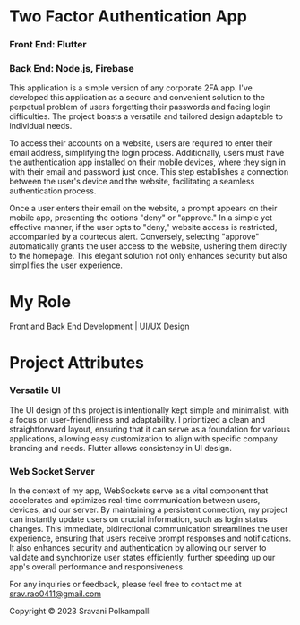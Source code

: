 # Two Factor Authentication App
### Front End: Flutter
### Back End: Node.js, Firebase

This application is a simple version of any corporate 2FA app. I've developed this application as a secure and convenient solution to the perpetual problem of users forgetting their passwords and facing login difficulties. The project boasts a versatile and tailored design adaptable to individual needs.

To access their accounts on a website, users are required to enter their email address, simplifying the login process. Additionally, users must have the authentication app installed on their mobile devices, where they sign in with their email and password just once. This step establishes a connection between the user's device and the website, facilitating a seamless authentication process.

Once a user enters their email on the website, a prompt appears on their mobile app, presenting the options "deny" or "approve." In a simple yet effective manner, if the user opts to "deny," website access is restricted, accompanied by a courteous alert. Conversely, selecting "approve" automatically grants the user access to the website, ushering them directly to the homepage. This elegant solution not only enhances security but also simplifies the user experience.

# My Role
Front and Back End Development | UI/UX Design

# Project Attributes
### Versatile UI
The UI design of this project is intentionally kept simple and minimalist, with a focus on user-friendliness and adaptability. I prioritized a clean and straightforward layout, ensuring that it can serve as a foundation for various applications, allowing easy customization to align with specific company branding and needs. Flutter allows consistency in UI design. 

### Web Socket Server
In the context of my app, WebSockets serve as a vital component that accelerates and optimizes real-time communication between users, devices, and our server. By maintaining a persistent connection, my project can instantly update users on crucial information, such as login status changes. This immediate, bidirectional communication streamlines the user experience, ensuring that users receive prompt responses and notifications. It also enhances security and authentication by allowing our server to validate and synchronize user states efficiently, further speeding up our app's overall performance and responsiveness.

For any inquiries or feedback, please feel free to contact me at srav.rao0411@gmail.com

Copyright © 2023 Sravani Polkampalli
